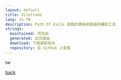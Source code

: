 ```yaml
---
layout: default
title: Xiletrade
lang: zh-TW
description: Path Of Exile 遊戲的價格檢查器和輔助工具
strings:
  maintained: 项目由
  generated: 此页面由
  download: 下载最新版本
  repository: 在 GitHub 上查看
---
```


tw

[back](./)

